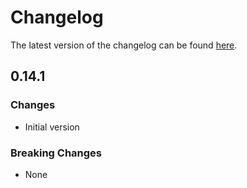 # Changelog

The latest version of the changelog can be found [here](/Azure/bicep-registry-modules/blob/main/avm/res/automation/automation-account/CHANGELOG.md).

## 0.14.1

### Changes

- Initial version

### Breaking Changes

- None
